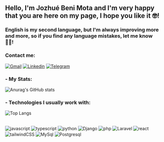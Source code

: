 ## Hello, I'm Jozhué Beni Mota and I'm very happy that you are here on my page, I hope you like it 🤓!

### English is my second language, but I'm always improving more and more, so if you find any language mistakes, let me know 🙋‍♂️!

### Contact me:

[![Gmail](https://img.shields.io/badge/Gmail-D14836?style=for-the-badge&logo=gmail&logoColor=white)](mailto:benimottadeveloper@gmail.com)
[![Linkedin](https://img.shields.io/badge/LinkedIn-0077B5?style=for-the-badge&logo=linkedin&logoColor=white)](https://www.linkedin.com/in/jozhue-beni/)
[![Telegram](https://img.shields.io/badge/Telegram-2CA5E0?style=for-the-badge&logo=telegram&logoColor=white)](https://t.me/@Benimotta)

### - My Stats:

![Anurag's GitHub stats](https://github-readme-stats.vercel.app/api?username=benimotta&show_icons=true&theme=dark)

### - Technologies I usually work with:

![Top Langs](https://github-readme-stats.vercel.app/api/top-langs/?username=benimotta&layout=compact)

<div style="display: inline_block"><br/>
<img align="center" alt="javascript" src="https://img.shields.io/badge/JavaScript-F7DF1E?style=for-the-badge&logo=javascript&logoColor=black">
<img align="center" alt="typescript" src="https://img.shields.io/badge/TypeScript-007ACC?style=for-the-badge&logo=typescript&logoColor=white">
<img align="center" alt="python" src="https://img.shields.io/badge/Python-14354C?style=for-the-badge&logo=python&logoColor=white">
<img align="center" alt="Django" src="https://img.shields.io/badge/Django-092E20?style=for-the-badge&logo=django&logoColor=white">
<img align="center" alt="php" src="https://img.shields.io/badge/PHP-777BB4?style=for-the-badge&logo=php&logoColor=white">
<img align="center" alt="Laravel" src="https://img.shields.io/badge/Laravel-FF2D20?style=for-the-badge&logo=laravel&logoColor=white">
<img align="center" alt="react" src="https://img.shields.io/badge/React-20232A?style=for-the-badge&logo=react&logoColor=61DAFB">
<img align="center" alt="tailwindCSS" src="https://img.shields.io/badge/Tailwind_CSS-38B2AC?style=for-the-badge&logo=tailwind-css&logoColor=white">
<img align="center" alt="MySql" src="https://img.shields.io/badge/MySQL-00000F?style=for-the-badge&logo=mysql&logoColor=white">
<img align="center" alt="Postgresql" src="https://img.shields.io/badge/PostgreSQL-316192?style=for-the-badge&logo=postgresql&logoColor=white">
</div>


